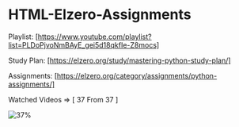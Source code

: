 # HTML-Elzero-Assignments

Playlist: [https://www.youtube.com/playlist?list=PLDoPjvoNmBAyE_gei5d18qkfIe-Z8mocs]

Study Plan: [https://elzero.org/study/mastering-python-study-plan/]

Assignments: [https://elzero.org/category/assignments/python-assignments/]

Watched Videos => [ 37 From 37 ]

![37%](https://progress-bar.dev/100/)
